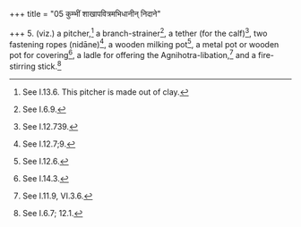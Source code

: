 +++
title = "05 कुम्भीं शाखापवित्रमभिधानीन् निदाने"

+++
5. (viz.) a pitcher,[^1] a branch-strainer[^2], a tether (for the calf)[^3], two fastening ropes (nidāne)[^4], a wooden milking pot[^5], a metal pot or wooden pot for covering[^6], a ladle for offering the Agnihotra-libation,[^7] and a fire-stirring stick.[^8]  

[^1]: See I.13.6. This pitcher is made out of clay.  

[^2]: See I.6.9.  

[^3]: See I.12.739.  

[^4]: See I.12.7;9.  

[^5]: See I.12.6.  

[^6]: See I.14.3.  

[^7]: See I.11.9, VI.3.6.  

[^8]: See I.6.7; 12.1.  
